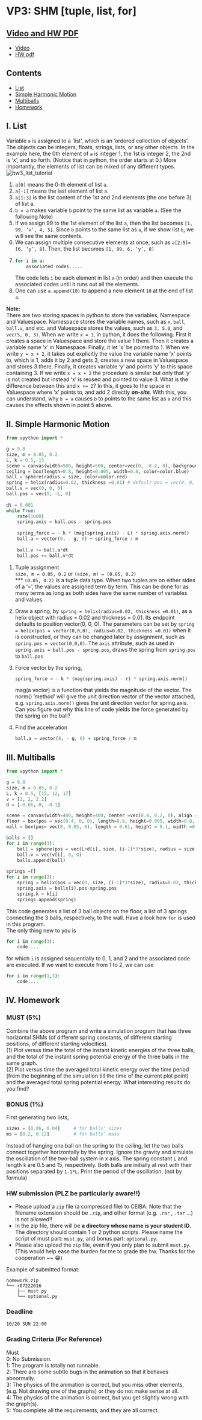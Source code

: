 # VP3: SHM \[tuple, list, for\]  

## [Video and HW PDF](http://tcjd71.wixsite.com/vpython/copy-of-5)  
+ [Video](https://www.youtube.com/playlist?list=PLxowpOHFnGyMWhKMOp_hcQ8SVXdA7BWvd)  
+ [HW pdf](https://drive.google.com/file/d/1WZ-1m4uq20RBZJn1KmEiFPf8rDGlmYLp/view)  

## Contents
+ [List](https://github.com/janice-cat/GenPhys2019FALL/tree/master/hw3#i-list)  
+ [Simple Harmonic Motion](https://github.com/janice-cat/GenPhys2019FALL/tree/master/hw3#ii-simple-harmonic-motion)  
+ [Multiballs](https://github.com/janice-cat/GenPhys2019FALL/tree/master/hw3#iii-multiballs)  
+ [Homework](https://github.com/janice-cat/GenPhys2019FALL/tree/master/hw3#iv-homework)  

## I. List
Variable `a` is assigned to a ‘list’, which is an ‘ordered collection of objects’. The objects can be integers, floats, strings, lists, or any other objects. In the example here, the 0th element of `a` is integer 1, the 1st is integer 2, the 2nd is ‘x’, and so forth. (Notice that in python, the order starts at 0.) More importantly, the elements of list can be mixed of any different types.  
![hw3_list_tutorial](../graph/hw3_list_tutorial.png)
1. `a[0]` means the 0-th element of list `a`.  
2. `a[-1]` means the last element of list `a`.  
3. `a[1:3]` is the list content of the 1st and 2nd elements (the one before 3) of list a.  
4. `b = a` makes variable `b` point to the same list as variable `a`. (See the
following Note)  
5. If we assign 99 to the 1st element of the list `a`, then the list becomes
`[1, 99, ‘x’, 4, 5]`. Since `b` points to the same list as `a`, if we show list `b`, we will see the same contents.  
6. We can assign multiple consecutive elements at once, such as
`a[2:5]=[6, ‘y’, 8]`. Then, the list becomes `[1, 99, 6, ‘y’, 8]`  
7. 
    ```python
    for i in a:
        associated codes.....
    ```
    The code lets `i` be each element in list `a` (in order) and then execute the associated codes until it runs out all the elements.  
8. One can use `a.append(10)` to append a new element `10` at the end
of list `a`.  

**Note:**  
There are two storing spaces in python to store the variables,
Namespace and Valuespace. Namespace stores the variable names, such as `x`, `ball`, `ball.v`, and etc. and Valuespace stores the values, such as `3, 5.0`, and `vec(5, 0, 3)`. When we write `x = 1`, in python, it does the following. First it creates a space in Valuespace and store the value 1 there. Then it creates a variable name ‘x’ in Namespace. Finally, it let ‘x’ be pointed to 1.
When we write `y = x + 2`, it takes out explicitly the value the variable name ‘x’ points to, which is 1, adds it by 2 and gets 3, creates a new space in Valuespace and stores 3 there. Finally, it creates variable ‘y’ and points ‘y’ to this space containing 3. If we write `x = x + 2` the procedure is similar but only that ‘y’ is not created but instead ‘x’ is reused and pointed to value 3. What is the difference between this and `x += 2`? In this, it goes to the space in Valuespace where ‘x’ points to, and add 2 directly ***on-site***. With this, you can understand, why `b = a` causes `b` to points to the same list as `a` and this causes the effects shown in point 5 above.  

## II. Simple Harmonic Motion  
```python
from vpython import *

g = 9.8
size, m = 0.05, 0.2
L, k = 0.5, 15
scene = canvas(width=500, height=500, center=vec(0, -0.2, 0), background=vec(0.5,0.5,0))
ceiling = box(length=0.8, height=0.005, width=0.8, color=color.blue)
ball = sphere(radius = size, color=color.red)
spring = helix(radius=0.02, thickness =0.01) # default pos = vec(0, 0, 0)
ball.v = vec(0, 0, 0)
ball.pos = vec(0, -L, 0)
  
dt = 0.001 
while True:
    rate(1000)
    spring.axis = ball.pos - spring.pos                                 # new: extended from spring endpoint to ball
    
    spring_force = - k * (mag(spring.axis) - L) * spring.axis.norm()    # to get spring force vector
    ball.a = vector(0, - g, 0) + spring_force / m                       # ball acceleration = - g in y + spring force /m
    
    ball.v += ball.a*dt
    ball.pos += ball.v*dt
```
1. Tuple assignment  
`size, m = 0.05, 0.2` or `(size, m) = (0.05, 0.2)`  
*** `(0.05, 0.2)` is a tuple data type. When two tuples are on either sides of a ‘=’, the values are assigned term by term. This can be done for as many terms as long as both sides have the same number of variables and values.  
    
2. Draw a spring, by `spring = helix(radius=0.02, thickness =0.01)`, as a helix object with radius = 0.02 and thickness = 0.01. Its endpoint defaults to position vector(0, 0, 0). The parameters can be set by `spring = helix(pos = vector(0,0,0), radius=0.02, thickness =0.01)` when it is constructed, or they can be changed later by assignment, such as `spring.pos = vector(0,0,0)`. The `axis` attribute, such as used in `spring.axis = ball.pos - spring.pos`, draws the spring from `spring.pos` to `ball.pos`  

3. Force vector by the spring,  
    ```python
    spring_force = - k * (mag(spring.axis) - r) * spring.axis.norm()
    ```  
    mag(a vector) is a function that yields the magnitude of the vector. The norm() ‘method’ will give the unit direction vector of the vector attached, e.g. `spring.axis.norm()` gives the unit direction vector for spring.axis. Can you figure out why this line of code yields the force generated by the spring on the ball?  

4. Find the acceleration  
    ```python
    ball.a = vector(0, - g, 0) + spring_force / m
    ```
## III. Multiballs  
```python
from vpython import *

g = 9.8
size, m = 0.05, 0.2
L, k = 0.5, [15, 12, 17]
v = [1, 2, 2.2]
d = [-0.06, 0, -0.1]

scene = canvas(width=400, height=400, center =vec(0.4, 0.2, 0), align = 'left', background=vec(0.5,0.5,0))
floor = box(pos = vec(0.4, 0, 0), length=0.8, height=0.005, width=0.8, color=color.blue)
wall = box(pos= vec(0, 0.05, 0), length = 0.01, height = 0.1, width =0.8)

balls = []
for i in range(3):
    ball = sphere(pos = vec(L+d[i], size, (i-1)*3*size), radius = size, color=color.red) 
    ball.v = vec(v[i], 0, 0)
    balls.append(ball)
    
springs =[]
for i in range(3):
    spring = helix(pos = vec(0, size, (i-1)*3*size), radius=0.02, thickness =0.01) 
    spring.axis = balls[i].pos-spring.pos
    spring.k = k[i]
    springs.append(spring)
```
This code generates a list of 3 ball objects on the floor, a list of 3 springs connecting the 3 balls, respectively, to the wall. Have a look how `for` is used in this program.  
The only thing new to you is  
```python
for i in range(3): 
    code....
```
for which `i` is assigned sequentially to 0, 1, and 2 and the associated code are executed. If we want to execute from 1 to 2, we can use  
```python
for i in range(1,3):
    code....
```

## IV. Homework

### MUST (5%)  
Combine the above program and write a simulation program that has three horizontal SHMs (of different spring constants, of different starting positions, of different starting velocities).  
(1) Plot versus time the total of the instant kinetic energies of the three balls, and the total of the instant spring potential energy of the three balls in the same graph.  
(2) Plot versus time the averaged total kinetic energy over the time period (from the beginning of the simulation till the time of the current plot point) and the averaged total spring potential energy. What interesting results do you find?  

### BONUS (1%)  
First generating two lists,  
```python
sizes = [0.06, 0.04]     # for balls’ sizes 
ms = [0.2, 0.12]         # for balls’ mass
```
Instead of hanging one ball on the spring to the ceiling, let the two balls connect together horizontally by the spring. Ignore the gravity and simulate the oscillation of the two-ball system in x axis. The spring constant `L` and length `k` are 0.5 and 15, respectively. Both balls are initially at rest with their positions separated by `1.1*L`. Print the period of the oscillation. (not by formula)  

### HW submission (PLZ be particularly aware!!)

+ Please upload a `zip` file (a compressed file) to CEIBA. Note that the filename extension should be `.zip`, and other format (e.g. `.rar` , `.tar` ...) is not allowed!!  
+ In the zip file, there will be **a directory whose name is your student ID.** The directory should contain 1 or 2 python scripts. Please name the script of must part: `must.py`, and bonus part: `optional.py`.  
+ Please also upload the `zip` file, even if you only plan to submit `must.py`. (This would help ease the burden for me to grade the hw. Thanks for the cooperation \~\~ :grin:)  

Example of submitted format: 
```
homework.zip
└── r07222016
    ├── must.py
    └── optional.py
```

### Deadline  
`10/20 SUN 22:00`  

### Grading Criteria (For Reference)    
Must  
    0: No Submission.  
    1: The program is totally not runnable.  
    2: There are some subtle bugs in the animation so that it behaves abnormally.  
    3: The physics of the animation is correct, but you miss other elements, (e.g. Not drawing one of the graphs) or they do not make sense at all.  
    4: The physics of the animation is correct, but you get slightly wrong with the graph(s).  
    5: You complete all the requirements, and they are all correct.  
